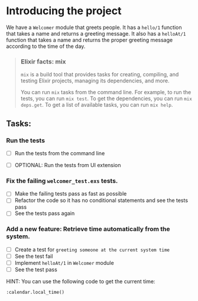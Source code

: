# Introducing the project

We have a `Welcomer` module that greets people. It has a `hello/1` function that takes a name and returns a greeting message. It also has a `helloAt/1` function that takes a name and returns the proper greeting message according to the time of the day.

> ### Elixir facts: mix
>
> `mix` is a build tool that provides tasks for creating, compiling, and testing Elixir projects, managing its dependencies, and more.
>
> You can run `mix` tasks from the command line. For example, to run the tests, you can run `mix test`.
> To get the dependencies, you can run `mix deps.get`.
> To get a list of available tasks, you can run `mix help`.

## Tasks:

### Run the tests

- [ ] Run the tests from the command line

- [ ] OPTIONAL: Run the tests from UI extension

### Fix the failing `welcomer_test.exs` tests.

- [ ] Make the failing tests pass as fast as possible
- [ ] Refactor the code so it has no conditional statements and see the tests pass
- [ ] See the tests pass again

### Add a new feature: Retrieve time automatically from the system.

- [ ] Create a test for `greeting someone at the current system time`
- [ ] See the test fail
- [ ] Implement `helloAt/1` in `Welcomer` module
- [ ] See the test pass

HINT: You can use the following code to get the current time:

```
:calendar.local_time()
```
